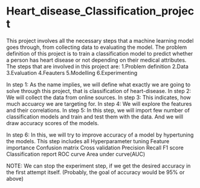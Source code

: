# Heart_disease_Classification_project
This project involves all the necessary steps that a machine learning model goes through, from collecting data to evaluating the model. 
The problem definition of this project is to train a classification model to predict whether a person has heart disease or not depending on their medical attributes. 
The steps that are involved in this project are:
1.Problem definition
2.Data
3.Evaluation
4.Feauters
5.Modelling
6.Experimenting

In step 1:
  As the name implies, we will define what exactly we are going to solve through this project, that is classification of heart-disease.
In step 2:
  We will collect the data from online sources.
In step 3:
 This indicates, how much accuarcy we are targeting for.
In step 4:
  We will explore the features and their correlations.
In step 5:
  In this step, we will import few number of classification models and train and test them with the data. And we will draw accuracy scores of the models.

In step 6:
  In this, we will try to improve accuracy of a model by hypertuning the models. This step includes all
      Hyperparameter tuning
      Feature importance
      Confusion matrix
      Cross validation
      Precision
      Recall
      F1 score
      Classification report
      ROC curve
      Area under curve(AUC)
      
NOTE: We can stop the experiment step, if we get the desired accuracy in the first attempt itself. (Probably, the goal of accuracy would be 95% or above)

